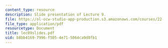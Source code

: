 ```yaml
---
content_type: resource
description: Slide presentation of Lecture 9.
file: https://ol-ocw-studio-app-production.s3.amazonaws.com/courses/22-812j-managing-nuclear-technology-spring-2004/b8bb41697996f5054e715064ca9d8fb1_lec09slides.pdf
file_type: application/pdf
resourcetype: Document
title: lec09slides.pdf
uid: b8bb4169-7996-f505-4e71-5064ca9d8fb1
---
```

